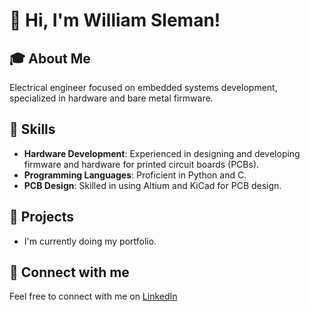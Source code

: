 # 👋 Hi, I'm William Sleman!

## 🎓 About Me

Electrical engineer focused on embedded systems development, specialized in hardware and bare metal firmware.

## 🚀 Skills

- **Hardware Development**: Experienced in designing and developing firmware and hardware for printed circuit boards (PCBs).
- **Programming Languages**: Proficient in Python and C.
- **PCB Design**: Skilled in using Altium and KiCad for PCB design.

## 📄 Projects

- I'm currently doing my portfolio.

## 💬 Connect with me

Feel free to connect with me on [LinkedIn](https://www.linkedin.com/in/slemanz)


